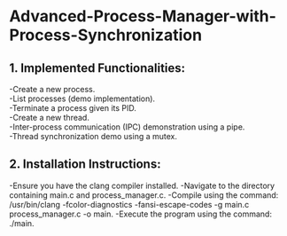 # Advanced-Process-Manager-with-Process-Synchronization

## 1. Implemented Functionalities:

-Create a new process.<br>
-List processes (demo implementation).<br>
-Terminate a process given its PID.<br>
-Create a new thread.<br>
-Inter-process communication (IPC) demonstration using a pipe.<br>
-Thread synchronization demo using a mutex.<br>

## 2. Installation Instructions:

-Ensure you have the clang compiler installed.
-Navigate to the directory containing main.c and process_manager.c.
-Compile using the command: /usr/bin/clang -fcolor-diagnostics -fansi-escape-codes -g main.c process_manager.c -o main.
-Execute the program using the command: ./main.

